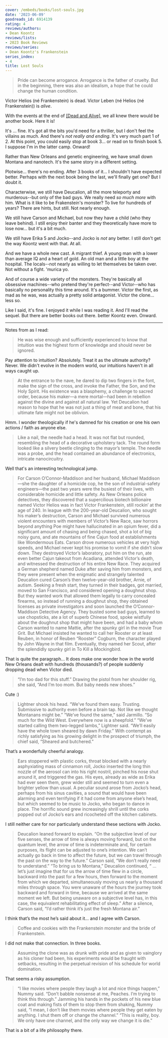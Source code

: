 ```yaml
---
cover: /embeds/books/lost-souls.jpg
date: '2023-06-09'
goodreads_id: 6914139
rating: 4
reviews/authors:
- Dean Koontz
reviews/lists:
- 2023 Book Reviews
reviews/series:
- Dean Koontz's Frankenstein
series_index:
- 4
title: Lost Souls
---
```

> Pride can become arrogance. Arrogance is the father of cruelty. But in the beginning, there was also an idealism, a hope that he could change the human condition.

Victor Helios (né Frankenstein) is dead. Victor Leben (né Helios (né Frankenstein)) is *alive*. 

With the events at the end of [[Dead and Alive]](), we all knew there would be another book. Here it is! 

It's ... fine. It's got all the bits you'd need for a thriller, but I don't feel the villains as much. And there's *not really and ending*. It's very much part 1 of 2. At this point, you could easily stop at book 3... or read on to finish book 5. I suppose I'm in the latter camp. Onward!

<!--more-->

Rather than New Orleans and genetic engineering, we have small down Montana and nanotech. It's the same story in a different setting. 

Plotwise... there's no ending. After 3 books of it... I shouldn't have expected better. Perhaps with the next book being the last, we'll finally get one? But I doubt it. 

Characterwise, we still have Deucalion, all the more teleporty and murderous--but only of the bad guys. We really need *so much more* with him. What is it like to be Frakenstein's monster? To live for hundreds of years? There are hints, but still. Not nearly enough. 

We still have Carson and Michael, but now they have a child (who they leave behind). I still enjoy their banter and they theoretically have more to lose now... but it's a bit much. 

We still have Erika 5 and Jocko--and Jocko is *not* any better. I still don't get the way Koontz went with that. At all. 

And we have a whole new cast. A migrant thief. A young man with a lower than average IQ and a heart of gold. An old man and a little boy at the hospital. The locals--not nearly as willing to let themselves be taken over. Not without a fight. 'murica yo. 

And of course a wide variety of the monsters. They're basically all obsessive machines--who pretend they're perfect--and Victor--who has basically no personality this time around. It's a bummer. Victor the first, as mad as he was, was actually a pretty solid antagonist. Victor the clone... less so. 

Like I said, it's fine. I enjoyed it while I was reading it. And I'll read the sequel. But there are better books out there. better Koontz even. Onward. 

---

Notes from as I read:


> He was wise enough and sufficiently experienced to know that intuition was the highest form of knowledge and should never be ignored.

Pay attention to intuition? Absolutely. Treat it as the ultimate authority? Never. We didn't evolve in the modern world, our intuitions haven't in all ways caught up.

> At the entrance to the nave, he dared to dip two fingers in the font, make the sign of the cross, and invoke the Father, the Son, and the Holy Spirit. His existence was a blasphemy, a challenge to sacred order, because his maker—a mere mortal—had been in rebellion against the divine and against all natural law. Yet Deucalion had reason to hope that he was not just a thing of meat and bone, that his ultimate fate might not be oblivion.

Hmm. I wonder theologically if he's damned for his creation or one his own actions / faith as anyone else.


> Like a nail, the needle had a head. It was not flat but rounded, resembling the head of a decorative upholstery tack. The round form looked like a silvery beetle clinging to the mayor’s temple. The needle was a probe, and the head contained an abundance of electronics, intricate nanocircuitry.

Well that's an interesting technological jump.


> For Carson O’Connor-Maddison and her husband, Michael Maddison—she the daughter of a homicide cop, he the son of industrial-safety engineers—the past two years were the busiest of their lives, with considerable homicide and little safety. As New Orleans police detectives, they discovered that a supercilious biotech billionaire named Victor Helios was in fact Victor Frankenstein, still rockin’ at the age of 240. In league with the 200-year-old Deucalion, who sought his maker’s destruction, Carson and Michael survived numerous violent encounters with members of Victor’s New Race, saw horrors beyond anything Poe might have hallucinated in an opium fever, did a significant amount of chasing and being chased, shot a lot of big noisy guns, and ate mountains of fine Cajun food at establishments like Wondermous Eats. Carson drove numerous vehicles at very high speeds, and Michael never kept his promise to vomit if she didn’t slow down. They destroyed Victor’s laboratory, put him on the run, ate even better Cajun takeout from Acadiana, attended Victor’s death, and witnessed the destruction of his entire New Race. They acquired a German shepherd named Duke after saving him from monsters, and they were present when the enigmatic and strangely talented Deucalion cured Carson’s then twelve-year-old brother, Arnie, of autism. Seeking a fresh start, they turned in their badges, got married, moved to San Francisco, and considered opening a doughnut shop. But they wanted work that allowed them legally to carry concealed firearms, so instead of running a doughnut shop, they obtained licenses as private investigators and soon launched the O’Connor-Maddison Detective Agency. They busted some bad guys, learned to use chopsticks, ate a lot of superb Chinese food, spoke wistfully about the doughnut shop that might have been, and had a baby whom Carson wanted to name Mattie, after the spunky girl in the movie True Grit. But Michael insisted he wanted to call her Rooster or at least Reuben, in honor of Reuben “Rooster” Cogburn, the character played by John Wayne in that film. Eventually, they named her Scout, after the splendidly spunky girl in To Kill a Mockingbird.

That is quite the paragraph... It does make one wonder how in the world New Orleans dealt with hundreds (thousands?) of people suddenly dropping dead when Victor died.

> “I’m too dad for this stuff.” Drawing the pistol from her shoulder rig, she said, “And I’m too mom. But baby needs new shoes.”

Cute :)


> Lightner shook his head. “We’ve found them easy. Trusting. Submissive to authority even before a brain tap. Not like we thought Montanans might be.” “We’ve found the same,” said Jarmillo. “So much for the Wild West. Everywhere now is a sheepfold.” “We’ve started calling them two-legged lambs,” Lightner said. “We’ll easily have the whole town sheared by dawn Friday.” With contempt as richly satisfying as his growing delight in the prospect of triumph, the chief said, “Sheared and butchered.”

That’s a wonderfully cheerful analogy.


> Ears stoppered with plastic corks, throat blocked with a nearly asphyxiating mass of cinnamon roll, Jocko inserted the long thin nozzle of the aerosol can into his right nostril, pinched his nose shut around it, and triggered the gas. His eyes, already as wide as Erika had ever seen them, grew wider still and seemed to turn even a brighter yellow than usual. A peculiar sound arose from Jocko’s head, perhaps from his sinus cavities, a sound that would have been alarming and even terrifying if it had come from anyone else’s head, but which seemed to be music to Jocko, who began to dance in place. The horrific sound grew increasingly shrill until the corks popped out of Jocko’s ears and ricocheted off the kitchen cabinets.

I still neither care for nor particularly understand these sections with Jocko.


> Deucalion leaned forward to explain. “On the subjective level of our five senses, the arrow of time is always moving forward, but on the quantum level, the arrow of time is indeterminate and, for certain purposes, its flight can be adjusted to one’s intention. We can’t actually go back in time to affect the future, but we can travel through the past on the way to the future.” Carson said, “We don’t really need to understand.” “To bring us to Montana,” Deucalion continued, “ … let’s just imagine that for us the arrow of time flew in a circle, backward into the past for a few hours, then forward to the moment from which we departed, simultaneously moving us nearly a thousand miles through space. You were unaware of the hours the journey took backward and forward in time, because we arrived at the same moment we left. But being unaware on a subjective level has, in this case, the equivalent rehabilitating effect of sleep.” After a silence, Carson said, “I’d rather think it’s just the fresh Montana air.”

I think that’s the most he’s said about it… and I agree with Carson.


> Coffee and cookies with the Frankenstein monster and the bride of Frankenstein.

I did not make that connection. In three books.


> Assuming the clone was as drunk with pride and as given to vainglory as his cloner had been, his experiments would be fraught with setbacks, resulting in the perpetual revision of his schedule for world domination.

That seems a risky assumption.


> “I like movies where people they laugh a lot and nice things happen,” Nummy said. “Don’t babble nonsense at me, Peaches. I’m trying to think this through.” Jamming his hands in the pockets of his new blue coat and making fists of them to stop them from shaking, Nummy said, “I mean, I don’t like them movies where people they get eaten by anything. I shut them off or change the channel.” “This is reality, boy. We only have one channel, and the only way we change it is die.”

That is a bit of a life philosophy there. 